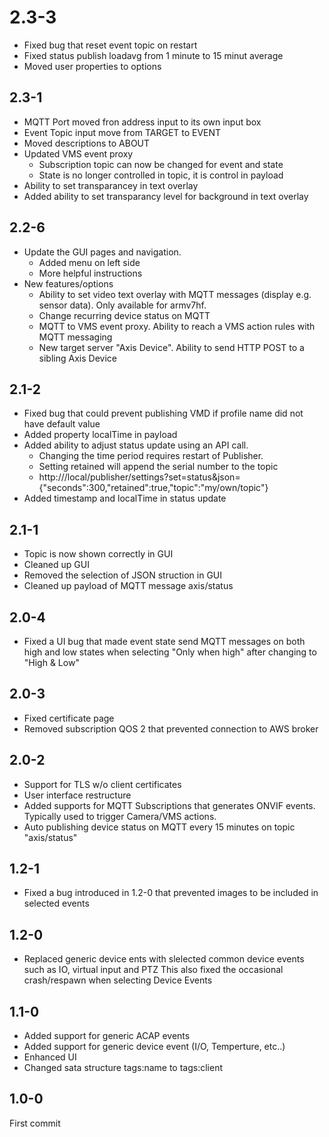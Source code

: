 # 2.3-3
- Fixed bug that reset event topic on restart
- Fixed status publish loadavg from 1 minute to 15 minut average
- Moved user properties to options

## 2.3-1
- MQTT Port moved fron address input to its own input box
- Event Topic input move from TARGET to EVENT
- Moved descriptions to ABOUT
- Updated VMS event proxy
	- Subscription topic can now be changed for event and state
	- State is no longer controlled in topic, it is control in payload
- Ability to set transparancey in text overlay
- Added ability to set transparancy level for background in text overlay

## 2.2-6
- Update the GUI pages and navigation.
  - Added menu on left side
  - More helpful instructions 
- New features/options
  - Ability to set video text overlay with MQTT messages (display e.g. sensor data).  Only available for  armv7hf.
  - Change recurring device status on MQTT
  - MQTT to VMS event proxy.  Ability to reach a VMS action rules with MQTT messaging
  - New target server "Axis Device".  Ability to send HTTP POST to a sibling Axis Device

## 2.1-2
- Fixed bug that could prevent publishing VMD if profile name did not have default value
- Added property localTime in payload
- Added ability to adjust status update using an API call.
  - Changing the time period requires restart of Publisher.
  - Setting retained will append the serial number to the topic
  - http://<ip>/local/publisher/settings?set=status&json={"seconds":300,"retained":true,"topic":"my/own/topic"}
- Added timestamp and localTime in status update

## 2.1-1
- Topic is now shown correctly in GUI
- Cleaned up GUI
- Removed the selection of JSON struction in GUI
- Cleaned up payload of MQTT message axis/status

## 2.0-4
- Fixed a UI bug that made event state send MQTT messages on both high and low states when selecting "Only when high" after changing to "High & Low"
 
## 2.0-3
- Fixed certificate page
- Removed subscription QOS 2 that prevented connection to AWS broker

## 2.0-2
- Support for TLS w/o client certificates
- User interface restructure
- Added supports for MQTT Subscriptions that generates ONVIF events.  Typically used to trigger Camera/VMS actions.
- Auto publishing device status on MQTT every 15 minutes on topic "axis/status"

## 1.2-1
- Fixed a bug introduced in 1.2-0 that prevented images to be included in selected events

## 1.2-0
- Replaced generic device ents with slelected common device events such as IO, virtual input and PTZ
  This also fixed the occasional crash/respawn when selecting Device Events

## 1.1-0
- Added support for generic ACAP events
- Added support for generic device event (I/O, Temperture, etc..)
- Enhanced UI
- Changed sata structure tags:name to tags:client

## 1.0-0
First commit
